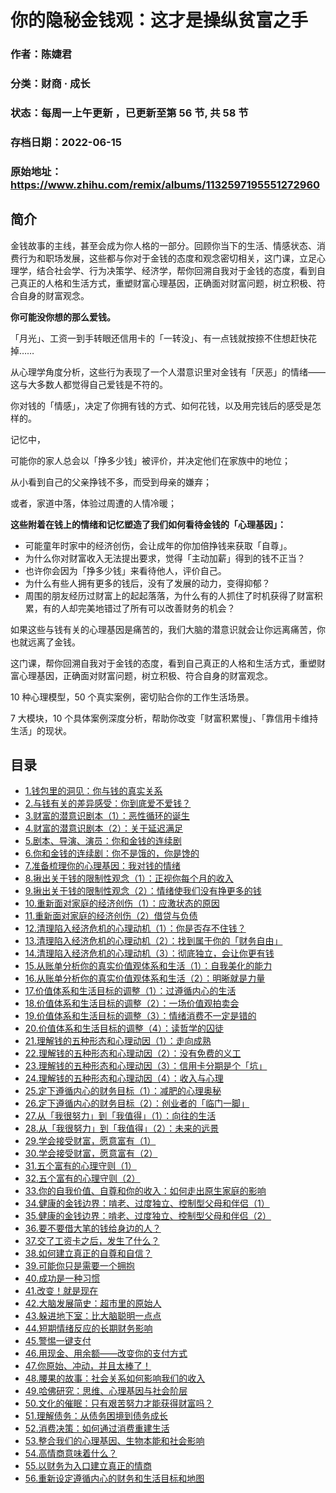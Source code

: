 # 你的隐秘金钱观：这才是操纵贫富之手

### 作者：陈婕君

### 分类：财商 · 成长

### 状态：每周一上午更新 ，已更新至第 56 节, 共 58 节

### 存档日期：2022-06-15

### 原始地址：https://www.zhihu.com/remix/albums/1132597195551272960


## 简介
金钱故事的主线，甚至会成为你人格的一部分。回顾你当下的生活、情感状态、消费行为和职场发展，这些都与你对于金钱的态度和观念密切相关，这门课，立足心理学，结合社会学、行为决策学、经济学，帮你回溯自我对于金钱的态度，看到自己真正的人格和生活方式，重塑财富心理基因，正确面对财富问题，树立积极、符合自身的财富观念。


**你可能没你想的那么爱钱。**


「月光」、工资一到手转眼还信用卡的「一转没」、有一点钱就按捺不住想赶快花掉……


从心理学角度分析，这些行为表现了一个人潜意识里对金钱有「厌恶」的情绪——这与大多数人都觉得自己爱钱是不符的。


你对钱的「情感」，决定了你拥有钱的方式、如何花钱，以及用完钱后的感受是怎样的。


记忆中，


可能你的家人总会以「挣多少钱」被评价，并决定他们在家族中的地位；


从小看到自己的父亲挣钱不多，而受到母亲的嫌弃；


或者，家道中落，体验过周遭的人情冷暖；


**这些附着在钱上的情绪和记忆塑造了我们如何看待金钱的「心理基因」：**


* 可能童年时家中的经济创伤，会让成年的你加倍挣钱来获取「自尊」。
* 为什么你对财富收入无法提出要求，觉得「主动加薪」得到的钱不正当？
* 也许你会因为「挣多少钱」来看待他人，评价自己。
* 为什么有些人拥有更多的钱后，没有了发展的动力，变得抑郁？
* 周围的朋友经历过财富上的起起落落，为什么有的人抓住了时机获得了财富积累，有的人却完美地错过了所有可以改善财务的机会？

如果这些与钱有关的心理基因是痛苦的，我们大脑的潜意识就会让你远离痛苦，你也就远离了金钱。


这门课，帮你回溯自我对于金钱的态度，看到自己真正的人格和生活方式，重塑财富心理基因，正确面对财富问题，树立积极、符合自身的财富观念。


10 种心理模型，50 个真实案例，密切贴合你的工作生活场景。


7 大模块，10 个具体案例深度分析，帮助你改变「财富积累慢」、「靠信用卡维持生活」的现状。




## 目录
- [1.钱包里的洞见：你与钱的真实关系](1.钱包里的洞见：你与钱的真实关系.md)
- [2.与钱有关的差异感受：你到底爱不爱钱？](2.与钱有关的差异感受：你到底爱不爱钱？.md)
- [3.财富的潜意识剧本（1）：恶性循环的诞生](3.财富的潜意识剧本（1）：恶性循环的诞生.md)
- [4.财富的潜意识剧本（2）：关于延迟满足](4.财富的潜意识剧本（2）：关于延迟满足.md)
- [5.剧本、导演、演员：你和金钱的连续剧](5.剧本、导演、演员：你和金钱的连续剧.md)
- [6.你和金钱的连续剧：你不是饿的，你是馋的](6.你和金钱的连续剧：你不是饿的，你是馋的.md)
- [7.准备梳理你的心理基因：我对钱的情绪](7.准备梳理你的心理基因：我对钱的情绪.md)
- [8.揪出关于钱的限制性观念（1）：正视你每个月的收入](8.揪出关于钱的限制性观念（1）：正视你每个月的收入.md)
- [9.揪出关于钱的限制性观念（2）：情绪使我们没有挣更多的钱](9.揪出关于钱的限制性观念（2）：情绪使我们没有挣更多的钱.md)
- [10.重新面对家庭的经济创伤（1）：应激状态的原因](10.重新面对家庭的经济创伤（1）：应激状态的原因.md)
- [11.重新面对家庭的经济创伤（2）借贷与负债](11.重新面对家庭的经济创伤（2）借贷与负债.md)
- [12.清理陷入经济危机的心理动机（1）：你是否存不住钱？](12.清理陷入经济危机的心理动机（1）：你是否存不住钱？.md)
- [13.清理陷入经济危机的心理动机（2）：找到属于你的「财务自由」](13.清理陷入经济危机的心理动机（2）：找到属于你的「财务自由」.md)
- [14.清理陷入经济危机的心理动机（3）：彻底独立，会让你更有钱](14.清理陷入经济危机的心理动机（3）：彻底独立，会让你更有钱.md)
- [15.从账单分析你的真实价值观体系和生活（1）：自我美化的能力](15.从账单分析你的真实价值观体系和生活（1）：自我美化的能力.md)
- [16.从账单分析你的真实价值观体系和生活（2）：明晰就是力量](16.从账单分析你的真实价值观体系和生活（2）：明晰就是力量.md)
- [17.价值体系和生活目标的调整（1）：过遵循内心的生活](17.价值体系和生活目标的调整（1）：过遵循内心的生活.md)
- [18.价值体系和生活目标的调整（2）：一场价值观拍卖会](18.价值体系和生活目标的调整（2）：一场价值观拍卖会.md)
- [19.价值体系和生活目标的调整（3）：情绪消费不一定是错的](19.价值体系和生活目标的调整（3）：情绪消费不一定是错的.md)
- [20.价值体系和生活目标的调整（4）：读哲学的囚徒](20.价值体系和生活目标的调整（4）：读哲学的囚徒.md)
- [21.理解钱的五种形态和心理动因（1）：走向成熟](21.理解钱的五种形态和心理动因（1）：走向成熟.md)
- [22.理解钱的五种形态和心理动因（2）：没有免费的义工](22.理解钱的五种形态和心理动因（2）：没有免费的义工.md)
- [23.理解钱的五种形态和心理动因（3）：信用卡分期是个「坑」](23.理解钱的五种形态和心理动因（3）：信用卡分期是个「坑」.md)
- [24.理解钱的五种形态和心理动因（4）：收入与心理](24.理解钱的五种形态和心理动因（4）：收入与心理.md)
- [25.定下遵循内心的财务目标（1）：减肥的心理奥秘](25.定下遵循内心的财务目标（1）：减肥的心理奥秘.md)
- [26.定下遵循内心的财务目标（2）：创业者的「临门一脚」](26.定下遵循内心的财务目标（2）：创业者的「临门一脚」.md)
- [27.从「我很努力」到「我值得」（1）：向往的生活](27.从「我很努力」到「我值得」（1）：向往的生活.md)
- [28.从「我很努力」到「我值得」（2）：未来的远景](28.从「我很努力」到「我值得」（2）：未来的远景.md)
- [29.学会接受财富，愿意富有（1）](29.学会接受财富，愿意富有（1）.md)
- [30.学会接受财富，愿意富有（2）](30.学会接受财富，愿意富有（2）.md)
- [31.五个富有的心理守则（1）](31.五个富有的心理守则（1）.md)
- [32.五个富有的心理守则（2）](32.五个富有的心理守则（2）.md)
- [33.你的自我价值、自尊和你的收入：如何走出原生家庭的影响](33.你的自我价值、自尊和你的收入：如何走出原生家庭的影响.md)
- [34.健康的金钱边界：啃老、过度独立、控制型父母和伴侣（1）](34.健康的金钱边界：啃老、过度独立、控制型父母和伴侣（1）.md)
- [35.健康的金钱边界：啃老、过度独立、控制型父母和伴侣（2）](35.健康的金钱边界：啃老、过度独立、控制型父母和伴侣（2）.md)
- [36.要不要借大笔的钱给身边的人？](36.要不要借大笔的钱给身边的人？.md)
- [37.交了工资卡之后，发生了什么？](37.交了工资卡之后，发生了什么？.md)
- [38.如何建立真正的自尊和自信？](38.如何建立真正的自尊和自信？.md)
- [39.可能你只是需要一个拥抱](39.可能你只是需要一个拥抱.md)
- [40.成功是一种习惯](40.成功是一种习惯.md)
- [41.改变！就是现在](41.改变！就是现在.md)
- [42.大脑发展简史：超市里的原始人](42.大脑发展简史：超市里的原始人.md)
- [43.躲进地下室：比大脑聪明一点点](43.躲进地下室：比大脑聪明一点点.md)
- [44.短期情绪反应的长期财务影响](44.短期情绪反应的长期财务影响.md)
- [45.警惕一键支付](45.警惕一键支付.md)
- [46.用现金、用余额——改变你的支付方式](46.用现金、用余额——改变你的支付方式.md)
- [47.你原始、冲动，并且太棒了！](47.你原始、冲动，并且太棒了！.md)
- [48.腰果的故事：社会关系如何影响我们的收入](48.腰果的故事：社会关系如何影响我们的收入.md)
- [49.哈佛研究：思维、心理基因与社会阶层](49.哈佛研究：思维、心理基因与社会阶层.md)
- [50.文化的催眠：只有艰苦努力才能获得财富吗？](50.文化的催眠：只有艰苦努力才能获得财富吗？.md)
- [51.理解债务：从债务困境到债务成长](51.理解债务：从债务困境到债务成长.md)
- [52.消费决策：如何通过消费重建生活](52.消费决策：如何通过消费重建生活.md)
- [53.整合我们的心理基因、生物本能和社会影响](53.整合我们的心理基因、生物本能和社会影响.md)
- [54.高情商意味着什么？](54.高情商意味着什么？.md)
- [55.以财务为入口建立真正的情商](55.以财务为入口建立真正的情商.md)
- [56.重新设定遵循内心的财务和生活目标和地图](56.重新设定遵循内心的财务和生活目标和地图.md)